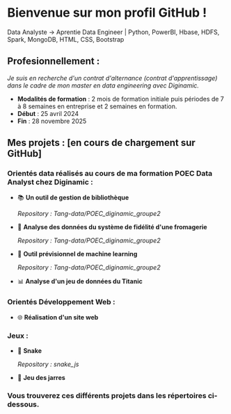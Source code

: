 # Bienvenue sur mon profil GitHub ! 
Data Analyste →  Aprentie Data Engineer  |  Python, PowerBI, Hbase, HDFS, Spark, MongoDB, HTML, CSS, Bootstrap
## Profesionnellement : 
*Je suis en recherche d'un contrat d'alternance (contrat d'apprentissage) dans le cadre de mon master en data engineering avec Diginamic.*
 - **Modalités de formation** : 2 mois de formation initiale puis périodes de 7 à 8 semaines en entreprise et 2 semaines en formation.
 - **Début** : 25 avril 2024
 - **Fin** : 28 novembre 2025

## Mes projets : [en cours de chargement sur GitHub]
### Orientés data réalisés au cours de ma formation POEC Data Analyst chez Diginamic : 
 - 📚 **Un outil de gestion de bibliothèque**

   *Repository :  Tang-data/POEC_diginamic_groupe2*
 - 📶 **Analyse des données du système de fidélité d'une fromagerie**

   *Repository :  Tang-data/POEC_diginamic_groupe2*
 - 🤖 **Outil prévisionnel de machine learning**

   *Repository :  Tang-data/POEC_diginamic_groupe2*
 - 📊 **Analyse d'un jeu de données du Titanic**

### Orientés Développement Web : 
 - 🌐 **Réalisation d'un site web**

### Jeux : 
 - 🐍 **Snake**
    
   *Repository :  snake_js*
 - 🏺 **Jeu des jarres**


### Vous trouverez ces différents projets dans les répertoires ci-dessous.
